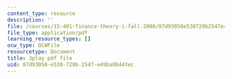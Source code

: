 ```yaml
---
content_type: resource
description: ''
file: /courses/15-401-finance-theory-i-fall-2008/87d93050e530729b2547e49ba0b447ec_U03Md5enU-0.pdf
file_type: application/pdf
learning_resource_types: []
ocw_type: OCWFile
resourcetype: Document
title: 3play pdf file
uid: 87d93050-e530-729b-2547-e49ba0b447ec
---
```


